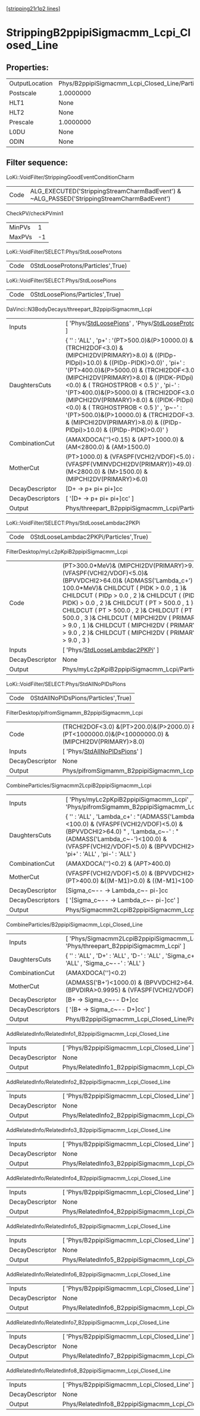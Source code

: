 [[stripping21r1p2 lines]](./stripping21r1p2-index)

# StrippingB2ppipiSigmacmm_Lcpi_Closed_Line

## Properties:

|                |                                                 |
|----------------|-------------------------------------------------|
| OutputLocation | Phys/B2ppipiSigmacmm_Lcpi_Closed_Line/Particles |
| Postscale      | 1.0000000                                       |
| HLT1           | None                                            |
| HLT2           | None                                            |
| Prescale       | 1.0000000                                       |
| L0DU           | None                                            |
| ODIN           | None                                            |

## Filter sequence:

LoKi::VoidFilter/StrippingGoodEventConditionCharm

|      |                                                                                            |
|------|--------------------------------------------------------------------------------------------|
| Code | ALG_EXECUTED('StrippingStreamCharmBadEvent') & ~ALG_PASSED('StrippingStreamCharmBadEvent') |

CheckPV/checkPVmin1

|        |     |
|--------|-----|
| MinPVs | 1   |
| MaxPVs | -1  |

LoKi::VoidFilter/SELECT:Phys/StdLooseProtons

|      |                                   |
|------|-----------------------------------|
| Code | 0StdLooseProtons/Particles',True) |

LoKi::VoidFilter/SELECT:Phys/StdLoosePions

|      |                                 |
|------|---------------------------------|
| Code | 0StdLoosePions/Particles',True) |

DaVinci::N3BodyDecays/threepart_B2ppipiSigmacmm_Lcpi

|                  |                                                                                                                                                                                                                                                                                                                                                                                                                                                                                                                                                   |
|------------------|---------------------------------------------------------------------------------------------------------------------------------------------------------------------------------------------------------------------------------------------------------------------------------------------------------------------------------------------------------------------------------------------------------------------------------------------------------------------------------------------------------------------------------------------------|
| Inputs           | [ 'Phys/[StdLoosePions](./stripping21r1p2-commonparticles-stdloosepions)' , 'Phys/[StdLooseProtons](./stripping21r1p2-commonparticles-stdlooseprotons)' ]                                                                                                                                                                                                                                                                                                                                                                                       |
| DaughtersCuts    | { '' : 'ALL' , 'p+' : '(PT\>500.0)&(P\>10000.0) & (TRCHI2DOF\<3.0) & (MIPCHI2DV(PRIMARY)\>8.0) & ((PIDp-PIDpi)\>10.0) & ((PIDp-PIDK)\>0.0)' , 'pi+' : '(PT\>400.0)&(P\>5000.0) & (TRCHI2DOF\<3.0) & (MIPCHI2DV(PRIMARY)\>8.0) & ((PIDK-PIDpi)\<0.0) & ( TRGHOSTPROB \< 0.5 )' , 'pi-' : '(PT\>400.0)&(P\>5000.0) & (TRCHI2DOF\<3.0) & (MIPCHI2DV(PRIMARY)\>8.0) & ((PIDK-PIDpi)\<0.0) & ( TRGHOSTPROB \< 0.5 )' , 'p~-' : '(PT\>500.0)&(P\>10000.0) & (TRCHI2DOF\<3.0) & (MIPCHI2DV(PRIMARY)\>8.0) & ((PIDp-PIDpi)\>10.0) & ((PIDp-PIDK)\>0.0)' } |
| CombinationCut   | (AMAXDOCA('')\<0.15) & (APT\>1000.0) & (AM\<2800.0) & (AM\>1500.0)                                                                                                                                                                                                                                                                                                                                                                                                                                                                                |
| MotherCut        | (PT\>1000.0) & (VFASPF(VCHI2/VDOF)\<5.0) & (VFASPF(VMINVDCHI2DV(PRIMARY))\>49.0) & (M\<2800.0) & (M\>1500.0) & (MIPCHI2DV(PRIMARY)\>6.0)                                                                                                                                                                                                                                                                                                                                                                                                          |
| DecayDescriptor  | [D+ -\> p+ pi+ pi+]cc                                                                                                                                                                                                                                                                                                                                                                                                                                                                                                                           |
| DecayDescriptors | [ '[D+ -\> p+ pi+ pi+]cc' ]                                                                                                                                                                                                                                                                                                                                                                                                                                                                                                                   |
| Output           | Phys/threepart_B2ppipiSigmacmm_Lcpi/Particles                                                                                                                                                                                                                                                                                                                                                                                                                                                                                                     |

LoKi::VoidFilter/SELECT:Phys/StdLooseLambdac2PKPi

|      |                                        |
|------|----------------------------------------|
| Code | 0StdLooseLambdac2PKPi/Particles',True) |

FilterDesktop/myLc2pKpiB2ppipiSigmacmm_Lcpi

|                 |                                                                                                                                                                                                                                                                                                                                                                                                                                                                          |
|-----------------|--------------------------------------------------------------------------------------------------------------------------------------------------------------------------------------------------------------------------------------------------------------------------------------------------------------------------------------------------------------------------------------------------------------------------------------------------------------------------|
| Code            | (PT\>300.0\*MeV)& (MIPCHI2DV(PRIMARY)\>9.0)& (VFASPF(VCHI2/VDOF)\<5.0)& (BPVVDCHI2\>64.0)& (ADMASS('Lambda_c+') \< 100.0\*MeV)& CHILDCUT ( PIDK \> 0.0 , 1 )& CHILDCUT ( PIDp \> 0.0 , 2 )& CHILDCUT ( (PIDp - PIDK) \> 0.0 , 2 )& CHILDCUT ( PT \> 500.0 , 1 )& CHILDCUT ( PT \> 500.0 , 2 )& CHILDCUT ( PT \> 500.0 , 3 )& CHILDCUT ( MIPCHI2DV ( PRIMARY ) \> 9.0 , 1 )& CHILDCUT ( MIPCHI2DV ( PRIMARY ) \> 9.0 , 2 )& CHILDCUT ( MIPCHI2DV ( PRIMARY ) \> 9.0 , 3 ) |
| Inputs          | [ 'Phys/[StdLooseLambdac2PKPi](./stripping21r1p2-commonparticles-stdlooselambdac2pkpi)' ]                                                                                                                                                                                                                                                                                                                                                                              |
| DecayDescriptor | None                                                                                                                                                                                                                                                                                                                                                                                                                                                                     |
| Output          | Phys/myLc2pKpiB2ppipiSigmacmm_Lcpi/Particles                                                                                                                                                                                                                                                                                                                                                                                                                             |

LoKi::VoidFilter/SELECT:Phys/StdAllNoPIDsPions

|      |                                     |
|------|-------------------------------------|
| Code | 0StdAllNoPIDsPions/Particles',True) |

FilterDesktop/pifromSigmamm_B2ppipiSigmacmm_Lcpi

|                 |                                                                                                        |
|-----------------|--------------------------------------------------------------------------------------------------------|
| Code            | (TRCHI2DOF\<3.0) &(PT\>200.0)&(P\>2000.0) &(PT\<1000000.0)&(P\<10000000.0) & (MIPCHI2DV(PRIMARY)\>8.0) |
| Inputs          | [ 'Phys/[StdAllNoPIDsPions](./stripping21r1p2-commonparticles-stdallnopidspions)' ]                  |
| DecayDescriptor | None                                                                                                   |
| Output          | Phys/pifromSigmamm_B2ppipiSigmacmm_Lcpi/Particles                                                      |

CombineParticles/Sigmacmm2LcpiB2ppipiSigmacmm_Lcpi

|                  |                                                                                                                                                                                                                                                   |
|------------------|---------------------------------------------------------------------------------------------------------------------------------------------------------------------------------------------------------------------------------------------------|
| Inputs           | [ 'Phys/myLc2pKpiB2ppipiSigmacmm_Lcpi' , 'Phys/pifromSigmamm_B2ppipiSigmacmm_Lcpi' ]                                                                                                                                                            |
| DaughtersCuts    | { '' : 'ALL' , 'Lambda_c+' : "(ADMASS('Lambda_c~-')\<100.0) & (VFASPF(VCHI2/VDOF)\<5.0) & (BPVVDCHI2\>64.0) " , 'Lambda_c~-' : "(ADMASS('Lambda_c~-')\<100.0) & (VFASPF(VCHI2/VDOF)\<5.0) & (BPVVDCHI2\>64.0) " , 'pi+' : 'ALL' , 'pi-' : 'ALL' } |
| CombinationCut   | (AMAXDOCA('')\<0.2) & (APT\>400.0)                                                                                                                                                                                                                |
| MotherCut        | (VFASPF(VCHI2/VDOF)\<5.0) & (BPVVDCHI2\>64.0) & (PT\>400.0) &((M-M1)\>0.0) & ((M-M1)\<1000.0)                                                                                                                                                     |
| DecayDescriptor  | [Sigma_c~-- -\> Lambda_c~- pi-]cc                                                                                                                                                                                                               |
| DecayDescriptors | [ '[Sigma_c~-- -\> Lambda_c~- pi-]cc' ]                                                                                                                                                                                                       |
| Output           | Phys/Sigmacmm2LcpiB2ppipiSigmacmm_Lcpi/Particles                                                                                                                                                                                                  |

CombineParticles/B2ppipiSigmacmm_Lcpi_Closed_Line

|                  |                                                                                            |
|------------------|--------------------------------------------------------------------------------------------|
| Inputs           | [ 'Phys/Sigmacmm2LcpiB2ppipiSigmacmm_Lcpi' , 'Phys/threepart_B2ppipiSigmacmm_Lcpi' ]     |
| DaughtersCuts    | { '' : 'ALL' , 'D+' : 'ALL' , 'D-' : 'ALL' , 'Sigma_c++' : 'ALL' , 'Sigma_c~--' : 'ALL' }  |
| CombinationCut   | (AMAXDOCA('')\<0.2)                                                                        |
| MotherCut        | (ADMASS('B+')\<1000.0) & (BPVVDCHI2\>64.0) & (BPVDIRA\>0.9995) & (VFASPF(VCHI2/VDOF)\<5.0) |
| DecayDescriptor  | [B+ -\> Sigma_c~-- D+]cc                                                                 |
| DecayDescriptors | [ '[B+ -\> Sigma_c~-- D+]cc' ]                                                         |
| Output           | Phys/B2ppipiSigmacmm_Lcpi_Closed_Line/Particles                                            |

AddRelatedInfo/RelatedInfo1_B2ppipiSigmacmm_Lcpi_Closed_Line

|                 |                                                              |
|-----------------|--------------------------------------------------------------|
| Inputs          | [ 'Phys/B2ppipiSigmacmm_Lcpi_Closed_Line' ]                |
| DecayDescriptor | None                                                         |
| Output          | Phys/RelatedInfo1_B2ppipiSigmacmm_Lcpi_Closed_Line/Particles |

AddRelatedInfo/RelatedInfo2_B2ppipiSigmacmm_Lcpi_Closed_Line

|                 |                                                              |
|-----------------|--------------------------------------------------------------|
| Inputs          | [ 'Phys/B2ppipiSigmacmm_Lcpi_Closed_Line' ]                |
| DecayDescriptor | None                                                         |
| Output          | Phys/RelatedInfo2_B2ppipiSigmacmm_Lcpi_Closed_Line/Particles |

AddRelatedInfo/RelatedInfo3_B2ppipiSigmacmm_Lcpi_Closed_Line

|                 |                                                              |
|-----------------|--------------------------------------------------------------|
| Inputs          | [ 'Phys/B2ppipiSigmacmm_Lcpi_Closed_Line' ]                |
| DecayDescriptor | None                                                         |
| Output          | Phys/RelatedInfo3_B2ppipiSigmacmm_Lcpi_Closed_Line/Particles |

AddRelatedInfo/RelatedInfo4_B2ppipiSigmacmm_Lcpi_Closed_Line

|                 |                                                              |
|-----------------|--------------------------------------------------------------|
| Inputs          | [ 'Phys/B2ppipiSigmacmm_Lcpi_Closed_Line' ]                |
| DecayDescriptor | None                                                         |
| Output          | Phys/RelatedInfo4_B2ppipiSigmacmm_Lcpi_Closed_Line/Particles |

AddRelatedInfo/RelatedInfo5_B2ppipiSigmacmm_Lcpi_Closed_Line

|                 |                                                              |
|-----------------|--------------------------------------------------------------|
| Inputs          | [ 'Phys/B2ppipiSigmacmm_Lcpi_Closed_Line' ]                |
| DecayDescriptor | None                                                         |
| Output          | Phys/RelatedInfo5_B2ppipiSigmacmm_Lcpi_Closed_Line/Particles |

AddRelatedInfo/RelatedInfo6_B2ppipiSigmacmm_Lcpi_Closed_Line

|                 |                                                              |
|-----------------|--------------------------------------------------------------|
| Inputs          | [ 'Phys/B2ppipiSigmacmm_Lcpi_Closed_Line' ]                |
| DecayDescriptor | None                                                         |
| Output          | Phys/RelatedInfo6_B2ppipiSigmacmm_Lcpi_Closed_Line/Particles |

AddRelatedInfo/RelatedInfo7_B2ppipiSigmacmm_Lcpi_Closed_Line

|                 |                                                              |
|-----------------|--------------------------------------------------------------|
| Inputs          | [ 'Phys/B2ppipiSigmacmm_Lcpi_Closed_Line' ]                |
| DecayDescriptor | None                                                         |
| Output          | Phys/RelatedInfo7_B2ppipiSigmacmm_Lcpi_Closed_Line/Particles |

AddRelatedInfo/RelatedInfo8_B2ppipiSigmacmm_Lcpi_Closed_Line

|                 |                                                              |
|-----------------|--------------------------------------------------------------|
| Inputs          | [ 'Phys/B2ppipiSigmacmm_Lcpi_Closed_Line' ]                |
| DecayDescriptor | None                                                         |
| Output          | Phys/RelatedInfo8_B2ppipiSigmacmm_Lcpi_Closed_Line/Particles |

